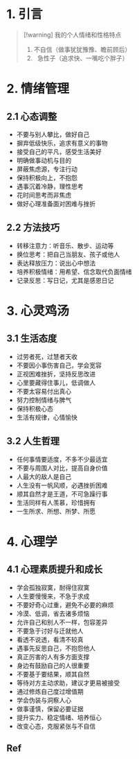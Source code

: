 # 1. 引言 
> [!warning] 我的个人情绪和性格特点
> 1. 不自信（做事犹犹豫豫、瞻前顾后）
> 2.   急性子（追求快、一嘴吃个胖子）
# 2. 情绪管理 
## 2.1 心态调整 
- 不要与别人攀比，做好自己
- 摒弃低级快乐，追求有意义的事物 
- 接受自己的平凡，感受生活美好
- 明确做事动机与目的
- 屏蔽焦虑源，专注行动
- 保持积极向上，不抱怨
- 遇事沉着冷静，理性思考
- 花时间思考而非焦虑
- 做好心理准备面对困难与挫折

## 2.2 方法技巧 
- 转移注意力：听音乐、散步、运动等
- 换位思考：把自己当朋友、孩子或他人
- 表达释放压力：说出心中想法
- 培养积极情绪：用希望、信念取代负面情绪
- 记录反思：写日记，尤其是感恩日记
# 3. 心灵鸡汤 
## 3.1 生活态度 
- 过劳者死，过慧者天收
- 不要因小事伤害自己，学会宽容
- 正视困难挫折，坚持反思改进
- 心里要藏得住事儿，低调做人
- 不要太容易付出真心 
- 努力控制情绪与脾气
- 保持积极心态
- 生活有规律，心情愉快
## 3.2 人生哲理 
- 任何事情要适度，不多不少最适宜
- 不要与周围人对比，提高自身价值
- 人最大的敌人是自己
- 人生没有一帆风顺，必遇挫折困难
- 顺其自然才是王道，不可急躁行事
- 生活同样有人羡慕，珍惜拥有
- 一生所求、所想、所梦、所愿
# 4. 心理学
## 4.1 心理素质提升和成长 
- 学会孤独寂寞，耐得住寂寞
- 人生要慢慢来，不急于求成
- 不要好奇心过重，避免不必要的麻烦
- 冷漠、低调，省去诸多烦恼
- 允许自己和别人不一样，包容差异
- 不要急于讨好与迁就他人
- 看透不说透，看清不较真 
- 遇事先反思自己，不抱怨他人
- 真正厉害的人有多方面支撑
- 身边有鼓励自己的人很重要
- 不要基于要结果，顺其自然
- 等待对方主动求助，建议才更易被接受
- 通过修炼自己度过增值期
- 学会伪装与洞察人心
- 做事谨慎，保留必要证据
- 提升实力、稳定情绪、培养恒心
- 改变心态，克服紧张与不自信

## Ref 